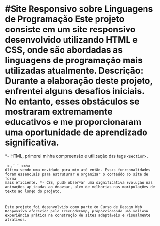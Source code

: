 #Site Responsivo sobre Linguagens de Programação
Este projeto consiste em um site responsivo desenvolvido utilizando HTML e CSS, onde são abordadas as linguagens de programação mais utilizadas atualmente.
Descrição:
Durante a elaboração deste projeto, enfrentei alguns desafios iniciais. No entanto, esses obstáculos se mostraram extremamente educativos e me proporcionaram uma oportunidade de aprendizado significativa.
=
*- HTML, primorei minha compreensão e utilização das tags ```<section>, ```<nav>``` e``` <code>,``` esta última sendo uma novidade para mim até então. Essas funcionalidades foram essenciais para estruturar e organizar o conteúdo do site de forma mais eficiente.
*- CSS, pude observar uma significativa evolução nas animações aplicadas ao #navbar, além de melhorias nas manipulações de texto ao longo do projeto.


Este projeto foi desenvolvido como parte do Curso de Design Web Responsivo oferecido pelo FreeCodeCamp, proporcionando uma valiosa experiência prática na construção de sites adaptáveis e visualmente atrativos.
